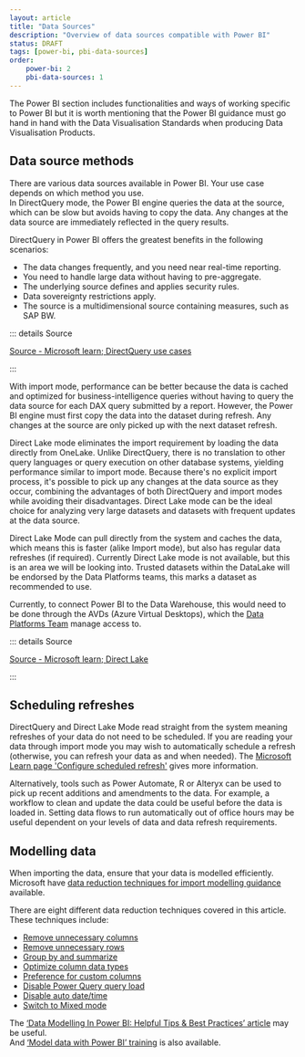 ```yaml
---
layout: article
title: "Data Sources"
description: "Overview of data sources compatible with Power BI"
status: DRAFT
tags: [power-bi, pbi-data-sources]
order:
    power-bi: 2
    pbi-data-sources: 1
---
```

The Power BI section includes functionalities and ways of working specific to Power BI but it is worth mentioning that the Power BI guidance must go hand in hand with the Data Visualisation Standards when producing Data Visualisation Products.  
  

## Data source methods  
  
There are various data sources available in Power BI. Your use case depends on which method you use.  
In DirectQuery mode, the Power BI engine queries the data at the source, which can be slow but avoids having to copy the data. Any changes at the data source are immediately reflected in the query results.  
  
DirectQuery in Power BI offers the greatest benefits in the following scenarios:  
- The data changes frequently, and you need near real-time reporting.
- You need to handle large data without having to pre-aggregate.
- The underlying source defines and applies security rules.
- Data sovereignty restrictions apply.
- The source is a multidimensional source containing measures, such as SAP BW.  
  
::: details Source
 
[Source - Microsoft learn; DirectQuery use cases][source 1]

:::    

With import mode, performance can be better because the data is cached and optimized for business-intelligence queries without having to query the data source for each DAX query submitted by a report. However, the Power BI engine must first copy the data into the dataset during refresh. Any changes at the source are only picked up with the next dataset refresh.  

Direct Lake mode eliminates the import requirement by loading the data directly from OneLake. Unlike DirectQuery, there is no translation to other query languages or query execution on other database systems, yielding performance similar to import mode. Because there's no explicit import process, it's possible to pick up any changes at the data source as they occur, combining the advantages of both DirectQuery and import modes while avoiding their disadvantages. Direct Lake mode can be the ideal choice for analyzing very large datasets and datasets with frequent updates at the data source.  

Direct Lake Mode can pull directly from the system and caches the data, which means this is faster (alike Import mode), but also has regular data refreshes (if required). Currently Direct Lake mode is not available, but this is an area we will be looking into. Trusted datasets within the DataLake will be endorsed by the Data Platforms teams, this marks a dataset as recommended to use.  

Currently, to connect Power BI to the Data Warehouse, this would need to be done through the AVDs (Azure Virtual Desktops), which the [Data Platforms Team][DPT] manage access to.  

::: details Source
 
[Source - Microsoft learn; Direct Lake][source 2]

::: 



## Scheduling refreshes  

DirectQuery and Direct Lake Mode read straight from the system meaning refreshes of your data do not need to be scheduled. If you are reading your data through import mode you may wish to automatically schedule a refresh (otherwise, you can refresh your data as and when needed). The [Microsoft Learn page 'Configure scheduled refresh'][source 3] gives more information.  
  
Alternatively, tools such as Power Automate, R or Alteryx can be used to pick up recent additions and amendments to the data. For example, a workflow to clean and update the data could be useful before the data is loaded in. Setting data flows to run automatically out of office hours may be useful dependent on your levels of data and data refresh requirements.  
  
  
## Modelling data  
  
When importing the data, ensure that your data is modelled efficiently.  
Microsoft have [data reduction techniques for import modelling guidance][source 4] available.  

  
There are eight different data reduction techniques covered in this article. These techniques include:
- [Remove unnecessary columns][source 5]
- [Remove unnecessary rows][source 6]
- [Group by and summarize][source 7]
- [Optimize column data types][source 8]
- [Preference for custom columns][source 9]
- [Disable Power Query query load][source 10]
- [Disable auto date/time][source 11]
- [Switch to Mixed mode][source 12]  
  
The [‘Data Modelling In Power BI: Helpful Tips & Best Practices’ article][source 13] may be useful.  
And [‘Model data with Power BI’ training][source 14] is also available.    




  
[source 1]: https://learn.microsoft.com/en-us/power-bi/connect-data/desktop-directquery-about#directquery-use-cases
[source 2]: https://learn.microsoft.com/en-us/power-bi/enterprise/directlake-overview
[DPT]: https://nhsbsauk.sharepoint.com/sites/DAI_DataWarehouse/SitePages/Our-Team(1).aspx
[source 3]: https://learn.microsoft.com/en-us/power-bi/connect-data/refresh-scheduled-refresh
[source 4]: https://learn.microsoft.com/en-us/power-bi/guidance/import-modeling-data-reduction
[source 5]: https://learn.microsoft.com/en-us/power-bi/guidance/import-modeling-data-reduction#remove-unnecessary-columns
[source 6]: https://learn.microsoft.com/en-us/power-bi/guidance/import-modeling-data-reduction#remove-unnecessary-rows
[source 7]: https://learn.microsoft.com/en-us/power-bi/guidance/import-modeling-data-reduction#group-by-and-summarize
[source 8]: https://learn.microsoft.com/en-us/power-bi/guidance/import-modeling-data-reduction#optimize-column-data-types
[source 9]: https://learn.microsoft.com/en-us/power-bi/guidance/import-modeling-data-reduction#preference-for-custom-columns
[source 10]: https://learn.microsoft.com/en-us/power-bi/guidance/import-modeling-data-reduction#disable-power-query-query-load
[source 11]: https://learn.microsoft.com/en-us/power-bi/guidance/import-modeling-data-reduction#disable-auto-datetime
[source 12]: https://learn.microsoft.com/en-us/power-bi/guidance/import-modeling-data-reduction#switch-to-mixed-mode  
[source 13]: https://learn.microsoft.com/en-us/training/paths/model-data-power-bi/
[source 14]: https://community.fabric.microsoft.com/t5/Community-Blog/Data-Modelling-In-Power-BI-Helpful-Tips-amp-Best-Practices/ba-p/1977956